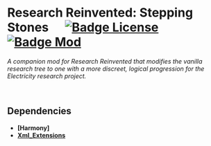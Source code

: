 
# Research Reinvented: Stepping Stones    [![Badge License]][License]   [![Badge Mod]][RimWorld]

*A companion mod for Research Reinvented that modifies the vanilla research tree to one with a more discreet, logical progression for the Electricity research project.*

<br>

## Dependencies

- **[Harmony]**
- **[Xml_Extensions]**

<br>


<!----------------------------------------------------------------------------->

[RimWorld]: https://store.steampowered.com/app/294100/RimWorld/
[Xml_Extensions]: https://github.com/15adhami/XmlExtensions/

[License]: LICENSE


<!---------------------------------{ Badges }---------------------------------->

[Badge License]: https://img.shields.io/badge/License-MIT-yellow.svg?style=for-the-badge
[Badge Mod]: https://img.shields.io/badge/Mod-RimWorld-cecece?style=for-the-badge
